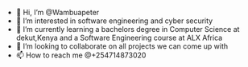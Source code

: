- 👋 Hi, I’m @Wambuapeter
- 👀 I’m interested in software engineering and cyber security
- 🌱 I’m currently learning a bachelors degree in Computer Science at dekut,Kenya and a Software Engineering course at ALX Africa
- 💞️ I’m looking to collaborate on all projects we can come up with
- 📫 How to reach me @+254714873020

<!---
Wambuapeter/Wambuapeter is a ✨ special ✨ repository because its `README.md` (this file) appears on your GitHub profile.
You can click the Preview link to take a look at your changes.
--->
